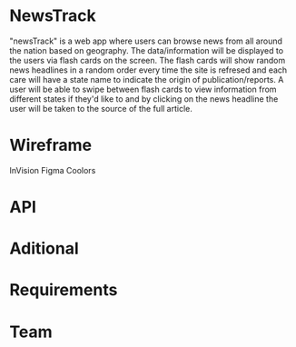 # NewsTrack

"newsTrack" is a web app where users can browse news from all around the nation based on geography. The data/information will be displayed to the users via flash cards on the screen. The flash cards will show random news headlines in a random order every time the site is refresed and each care will have a state name to indicate the origin of publication/reports. A user will be able to swipe between flash cards to view information from different states if they'd like to and by clicking on the news headline the user will be taken to the source of the full article.


# Wireframe
InVision
Figma
Coolors

# API


# Aditional


# Requirements


# Team

